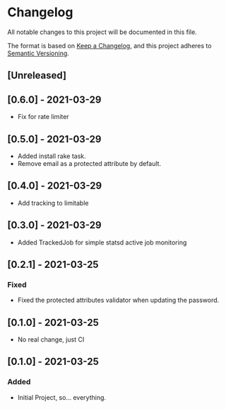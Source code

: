 # Changelog
All notable changes to this project will be documented in this file.

The format is based on [Keep a Changelog](https://keepachangelog.com/en/1.0.0/),
and this project adheres to [Semantic Versioning](https://semver.org/spec/v2.0.0.html).

## [Unreleased]

## [0.6.0] - 2021-03-29
- Fix for rate limiter

## [0.5.0] - 2021-03-29

- Added install rake task.
- Remove email as a protected attribute by default.

## [0.4.0] - 2021-03-29
- Add tracking to limitable

## [0.3.0] - 2021-03-29
- Added TrackedJob for simple statsd active job monitoring

## [0.2.1] - 2021-03-25
### Fixed
- Fixed the protected attributes validator when updating the password.

## [0.1.0] - 2021-03-25
- No real change, just CI

## [0.1.0] - 2021-03-25
### Added
- Initial Project, so... everything.
